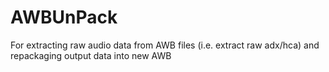 # AWBUnPack
For extracting raw audio data from AWB files (i.e. extract raw adx/hca) and repackaging output data into new AWB
